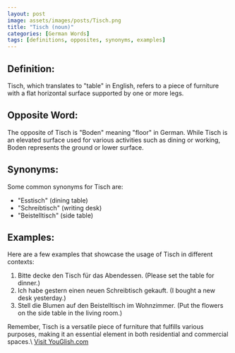 ```yaml
---
layout: post
image: assets/images/posts/Tisch.png
title: "Tisch (noun)"
categories: [German Words]
tags: [definitions, opposites, synonyms, examples]
---
```


## Definition:
Tisch, which translates to "table" in English, refers to a piece of furniture with a flat horizontal surface supported by one or more legs. 

## Opposite Word:
The opposite of Tisch is "Boden" meaning "floor" in German. While Tisch is an elevated surface used for various activities such as dining or working, Boden represents the ground or lower surface.

## Synonyms:
Some common synonyms for Tisch are:

- "Esstisch" (dining table)
- "Schreibtisch" (writing desk)
- "Beistelltisch" (side table)

## Examples:
Here are a few examples that showcase the usage of Tisch in different contexts:

1. Bitte decke den Tisch für das Abendessen. (Please set the table for dinner.)
2. Ich habe gestern einen neuen Schreibtisch gekauft. (I bought a new desk yesterday.)
3. Stell die Blumen auf den Beistelltisch im Wohnzimmer. (Put the flowers on the side table in the living room.)

Remember, Tisch is a versatile piece of furniture that fulfills various purposes, making it an essential element in both residential and commercial spaces.\ <a id="yg-widget-0" class="youglish-widget" data-query="Tisch" data-lang="german" data-components="8412" data-auto-start="0" data-bkg-color="theme_light" data-title="How%20to%20pronounce%20Tisch%20in%20German"  rel="nofollow" href="https://youglish.com">Visit YouGlish.com</a><script async src="https://youglish.com/public/emb/widget.js" charset="utf-8"></script>